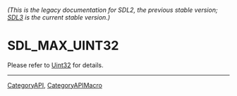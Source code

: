 ###### (This is the legacy documentation for SDL2, the previous stable version; [SDL3](https://wiki.libsdl.org/SDL3/) is the current stable version.)
# SDL_MAX_UINT32

Please refer to [Uint32](Uint32) for details.

----
[CategoryAPI](CategoryAPI), [CategoryAPIMacro](CategoryAPIMacro)

